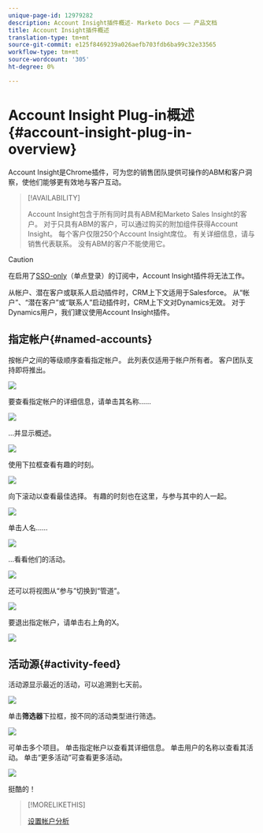 ```yaml
---
unique-page-id: 12979282
description: Account Insight插件概述- Marketo Docs —— 产品文档
title: Account Insight插件概述
translation-type: tm+mt
source-git-commit: e125f8469239a026aefb703fdb6ba99c32e33565
workflow-type: tm+mt
source-wordcount: '305'
ht-degree: 0%

---
```



# Account Insight Plug-in概述{#account-insight-plug-in-overview}

Account Insight是Chrome插件，可为您的销售团队提供可操作的ABM和客户洞察，使他们能够更有效地与客户互动。

>[!AVAILABILITY]
>
>Account Insight包含于所有同时具有ABM和Marketo Sales Insight的客户。 对于只具有ABM的客户，可以通过购买的附加组件获得Account Insight。 每个客户仅限250个Account Insight席位。 有关详细信息，请与销售代表联系。 没有ABM的客户不能使用它。

>[!CAUTION]
>
>在启用了[SSO-only](/help/marketo/product-docs/administration/additional-integrations/restrict-user-login-to-sso-only.md)（单点登录）的订阅中，Account Insight插件将无法工作。
>
>从帐户、潜在客户或联系人启动插件时，CRM上下文适用于Salesforce。 从“帐户”、“潜在客户”或“联系人”启动插件时，CRM上下文对Dynamics无效。 对于Dynamics用户，我们建议使用Account Insight插件。

## 指定帐户{#named-accounts}

按帐户之间的等级顺序查看指定帐户。 此列表仅适用于帐户所有者。 客户团队支持即将推出。

![](assets/na1.png)

要查看指定帐户的详细信息，请单击其名称……

![](assets/na3.png)

...并显示概述。

![](assets/na4.png)

使用下拉框查看有趣的时刻。

![](assets/na5.png)

向下滚动以查看最佳选择。 有趣的时刻也在这里，与参与其中的人一起。

![](assets/na6.png)

单击人名……

![](assets/na7.png)

...看看他们的活动。

![](assets/na8.png)

还可以将视图从“参与”切换到“管道”。

![](assets/na9.png)

要退出指定帐户，请单击右上角的X。

![](assets/na10.png)

## 活动源{#activity-feed}

活动源显示最近的活动，可以追溯到七天前。

![](assets/af1.png)

单击&#x200B;**筛选器**&#x200B;下拉框，按不同的活动类型进行筛选。

![](assets/af2.png)

可单击多个项目。 单击指定帐户以查看其详细信息。 单击用户的名称以查看其活动。 单击“更多活动”可查看更多活动。

![](assets/af3.png)

挺酷的！

>[!MORELIKETHIS]
>
>[设置帐户分析](/help/marketo/product-docs/account-based-marketing/setup-abm/set-up-account-insight.md)

